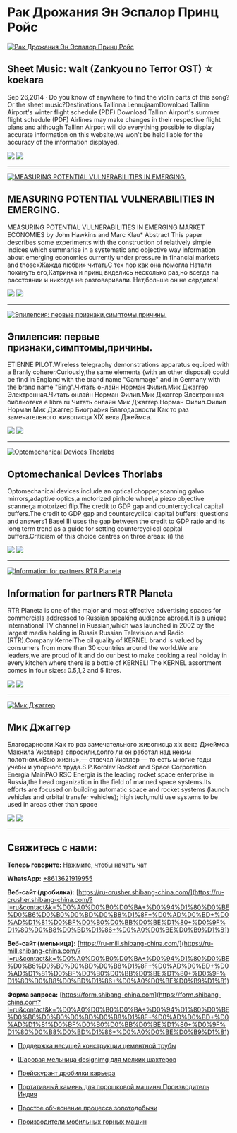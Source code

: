 # Рак Дрожания Эн Эспалор Принц Ройс

<a href="https://swt.shibang-china.com/?l=ru&img&k=%D0%A0%D0%B0%D0%BA+%D0%94%D1%80%D0%BE%D0%B6%D0%B0%D0%BD%D0%B8%D1%8F+%D0%AD%D0%BD+%D0%AD%D1%81%D0%BF%D0%B0%D0%BB%D0%BE%D1%80+%D0%9F%D1%80%D0%B8%D0%BD%D1%86+%D0%A0%D0%BE%D0%B9%D1%81" target="_blank">![Рак Дрожания Эн Эспалор Принц Ройс](http://static.shibang-china.com/all-800x300/1221.jpg)</a>

## Sheet Music: walt (Zankyou no Terror OST) ☆ koekara
Sep 26,2014 · Do you know of anywhere to find the violin parts of this song? Or the sheet music?Destinations Tallinna LennujaamDownload Tallinn Airport's winter flight schedule (PDF) Download Tallinn Airport's summer flight schedule (PDF) Airlines may make changes in their respective flight plans and although Tallinn Airport will do everything possible to display accurate information on this website,we won't be held liable for the accuracy of the information displayed.


<a href="https://whatsapp.shibangsoft.com/WhatsApp.php" target="_blank" title="WhatsApp">![](http://static.shibang-china.com/icon/whatsapp.png)</a> <a href="https://swt.shibang-china.com/?l=ru&icon&k=%D0%A0%D0%B0%D0%BA+%D0%94%D1%80%D0%BE%D0%B6%D0%B0%D0%BD%D0%B8%D1%8F+%D0%AD%D0%BD+%D0%AD%D1%81%D0%BF%D0%B0%D0%BB%D0%BE%D1%80+%D0%9F%D1%80%D0%B8%D0%BD%D1%86+%D0%A0%D0%BE%D0%B9%D1%81" target="_blank">![](http://static.shibang-china.com/icon/chat-ru.png)</a>

---

<a href="https://swt.shibang-china.com/?l=ru&img&k=%D0%A0%D0%B0%D0%BA+%D0%94%D1%80%D0%BE%D0%B6%D0%B0%D0%BD%D0%B8%D1%8F+%D0%AD%D0%BD+%D0%AD%D1%81%D0%BF%D0%B0%D0%BB%D0%BE%D1%80+%D0%9F%D1%80%D0%B8%D0%BD%D1%86+%D0%A0%D0%BE%D0%B9%D1%81" target="_blank">![MEASURING POTENTIAL VULNERABILITIES IN EMERGING.](http://static.shibang-china.com/all-800x300/967.jpg)</a>

## MEASURING POTENTIAL VULNERABILITIES IN EMERGING.
MEASURING POTENTIAL VULNERABILITIES IN EMERGING MARKET ECONOMIES by John Hawkins and Marc Klau* Abstract This paper describes some experiments with the construction of relatively simple indices which summarise in a systematic and objective way information about emerging economies currently under pressure in financial markets and those«Жажда любви» читатьС тех пор как она помогла Натали покинуть его,Катринка и принц виделись несколько раз,но всегда па расстоянии и никогда не разговаривали. Нет,больше он не сердится!


<a href="https://whatsapp.shibangsoft.com/WhatsApp.php" target="_blank" title="WhatsApp">![](http://static.shibang-china.com/icon/whatsapp.png)</a> <a href="https://swt.shibang-china.com/?l=ru&icon&k=%D0%A0%D0%B0%D0%BA+%D0%94%D1%80%D0%BE%D0%B6%D0%B0%D0%BD%D0%B8%D1%8F+%D0%AD%D0%BD+%D0%AD%D1%81%D0%BF%D0%B0%D0%BB%D0%BE%D1%80+%D0%9F%D1%80%D0%B8%D0%BD%D1%86+%D0%A0%D0%BE%D0%B9%D1%81" target="_blank">![](http://static.shibang-china.com/icon/chat-ru.png)</a>

---

<a href="https://swt.shibang-china.com/?l=ru&img&k=%D0%A0%D0%B0%D0%BA+%D0%94%D1%80%D0%BE%D0%B6%D0%B0%D0%BD%D0%B8%D1%8F+%D0%AD%D0%BD+%D0%AD%D1%81%D0%BF%D0%B0%D0%BB%D0%BE%D1%80+%D0%9F%D1%80%D0%B8%D0%BD%D1%86+%D0%A0%D0%BE%D0%B9%D1%81" target="_blank">![Эпилепсия: первые признаки,симптомы,причины.](http://static.shibang-china.com/all-800x300/1062.jpg)</a>

## Эпилепсия: первые признаки,симптомы,причины.
ETIENNE PILOT.Wireless telegraphy demonstrations apparatus equiped with a Branly coherer.Curiously,the same elements (with an other disposal) could be find in England with the brand name "Gammage" and in Germany with the brand name "Bing".Читать онлайн Норман Филип.Мик Джаггер Электронная.Читать онлайн Норман Филип.Мик Джаггер Электронная библиотека e libra.ru Читать онлайн Мик Джаггер.Норман Филип.Филип Норман Мик Джаггер Биография Благодарности Как то раз замечательного живописца XIX века Джеймса.


<a href="https://whatsapp.shibangsoft.com/WhatsApp.php" target="_blank" title="WhatsApp">![](http://static.shibang-china.com/icon/whatsapp.png)</a> <a href="https://swt.shibang-china.com/?l=ru&icon&k=%D0%A0%D0%B0%D0%BA+%D0%94%D1%80%D0%BE%D0%B6%D0%B0%D0%BD%D0%B8%D1%8F+%D0%AD%D0%BD+%D0%AD%D1%81%D0%BF%D0%B0%D0%BB%D0%BE%D1%80+%D0%9F%D1%80%D0%B8%D0%BD%D1%86+%D0%A0%D0%BE%D0%B9%D1%81" target="_blank">![](http://static.shibang-china.com/icon/chat-ru.png)</a>

---

<a href="https://swt.shibang-china.com/?l=ru&img&k=%D0%A0%D0%B0%D0%BA+%D0%94%D1%80%D0%BE%D0%B6%D0%B0%D0%BD%D0%B8%D1%8F+%D0%AD%D0%BD+%D0%AD%D1%81%D0%BF%D0%B0%D0%BB%D0%BE%D1%80+%D0%9F%D1%80%D0%B8%D0%BD%D1%86+%D0%A0%D0%BE%D0%B9%D1%81" target="_blank">![Optomechanical Devices Thorlabs](http://static.shibang-china.com/all-800x300/861.jpg)</a>

## Optomechanical Devices Thorlabs
Optomechanical devices include an optical chopper,scanning galvo mirrors,adaptive optics,a motorized pinhole wheel,a piezo objective scanner,a motorized flip.The credit to GDP gap and countercyclical capital buffers.The credit to GDP gap and countercyclical capital buffers: questions and answers1 Basel III uses the gap between the credit to GDP ratio and its long term trend as a guide for setting countercyclical capital buffers.Criticism of this choice centres on three areas: (i) the


<a href="https://whatsapp.shibangsoft.com/WhatsApp.php" target="_blank" title="WhatsApp">![](http://static.shibang-china.com/icon/whatsapp.png)</a> <a href="https://swt.shibang-china.com/?l=ru&icon&k=%D0%A0%D0%B0%D0%BA+%D0%94%D1%80%D0%BE%D0%B6%D0%B0%D0%BD%D0%B8%D1%8F+%D0%AD%D0%BD+%D0%AD%D1%81%D0%BF%D0%B0%D0%BB%D0%BE%D1%80+%D0%9F%D1%80%D0%B8%D0%BD%D1%86+%D0%A0%D0%BE%D0%B9%D1%81" target="_blank">![](http://static.shibang-china.com/icon/chat-ru.png)</a>

---

<a href="https://swt.shibang-china.com/?l=ru&img&k=%D0%A0%D0%B0%D0%BA+%D0%94%D1%80%D0%BE%D0%B6%D0%B0%D0%BD%D0%B8%D1%8F+%D0%AD%D0%BD+%D0%AD%D1%81%D0%BF%D0%B0%D0%BB%D0%BE%D1%80+%D0%9F%D1%80%D0%B8%D0%BD%D1%86+%D0%A0%D0%BE%D0%B9%D1%81" target="_blank">![Information for partners RTR Planeta](http://static.shibang-china.com/all-800x300/910.jpg)</a>

## Information for partners RTR Planeta
RTR Planeta is one of the major and most effective advertising spaces for commercials addressed to Russian speaking audience abroad.It is a unique international TV channel in Russian,which was launched in 2002 by the largest media holding in Russia Russian Television and Radio (RTR).Company KernelThe oil quality of KERNEL brand is valued by consumers from more than 30 countries around the world.We are leaders,we are proud of it and do our best to make cooking a real holiday in every kitchen where there is a bottle of KERNEL! The KERNEL assortment comes in four sizes: 0.5,1,2 and 5 litres.


<a href="https://whatsapp.shibangsoft.com/WhatsApp.php" target="_blank" title="WhatsApp">![](http://static.shibang-china.com/icon/whatsapp.png)</a> <a href="https://swt.shibang-china.com/?l=ru&icon&k=%D0%A0%D0%B0%D0%BA+%D0%94%D1%80%D0%BE%D0%B6%D0%B0%D0%BD%D0%B8%D1%8F+%D0%AD%D0%BD+%D0%AD%D1%81%D0%BF%D0%B0%D0%BB%D0%BE%D1%80+%D0%9F%D1%80%D0%B8%D0%BD%D1%86+%D0%A0%D0%BE%D0%B9%D1%81" target="_blank">![](http://static.shibang-china.com/icon/chat-ru.png)</a>

---

<a href="https://swt.shibang-china.com/?l=ru&img&k=%D0%A0%D0%B0%D0%BA+%D0%94%D1%80%D0%BE%D0%B6%D0%B0%D0%BD%D0%B8%D1%8F+%D0%AD%D0%BD+%D0%AD%D1%81%D0%BF%D0%B0%D0%BB%D0%BE%D1%80+%D0%9F%D1%80%D0%B8%D0%BD%D1%86+%D0%A0%D0%BE%D0%B9%D1%81" target="_blank">![Мик Джаггер](http://static.shibang-china.com/all-800x300/31.jpg)</a>

## Мик Джаггер
Благодарности.Как то раз замечательного живописца xix века Джеймса Макнила Уистлера спросили,долго ли он работал над неким полотном.«Всю жизнь»,— отвечал Уистлер — то есть многие годы учебы и упорного труда.S.P.Korolev Rocket and Space Corporation Energia MainPAO RSC Energia is the leading rocket space enterprise in Russia,the head organization in the field of manned space systems.Its efforts are focused on building automatic space and rocket systems (launch vehicles and orbital transfer vehicles); high tech,multi use systems to be used in areas other than space


<a href="https://whatsapp.shibangsoft.com/WhatsApp.php" target="_blank" title="WhatsApp">![](http://static.shibang-china.com/icon/whatsapp.png)</a> <a href="https://swt.shibang-china.com/?l=ru&icon&k=%D0%A0%D0%B0%D0%BA+%D0%94%D1%80%D0%BE%D0%B6%D0%B0%D0%BD%D0%B8%D1%8F+%D0%AD%D0%BD+%D0%AD%D1%81%D0%BF%D0%B0%D0%BB%D0%BE%D1%80+%D0%9F%D1%80%D0%B8%D0%BD%D1%86+%D0%A0%D0%BE%D0%B9%D1%81" target="_blank">![](http://static.shibang-china.com/icon/chat-ru.png)</a>

---
## Свяжитесь с нами:

**Теперь говорите:** [Нажмите, чтобы начать чат](https://swt.shibang-china.com?l=ru&contact&k=%D0%A0%D0%B0%D0%BA+%D0%94%D1%80%D0%BE%D0%B6%D0%B0%D0%BD%D0%B8%D1%8F+%D0%AD%D0%BD+%D0%AD%D1%81%D0%BF%D0%B0%D0%BB%D0%BE%D1%80+%D0%9F%D1%80%D0%B8%D0%BD%D1%86+%D0%A0%D0%BE%D0%B9%D1%81)

**WhatsApp:**  [+8613621919955](https://whatsapp.shibangsoft.com/WhatsApp.php)

**Веб-сайт (дробилка):** [https://ru-crusher.shibang-china.com/](https://ru-crusher.shibang-china.com/?l=ru&contact&k=%D0%A0%D0%B0%D0%BA+%D0%94%D1%80%D0%BE%D0%B6%D0%B0%D0%BD%D0%B8%D1%8F+%D0%AD%D0%BD+%D0%AD%D1%81%D0%BF%D0%B0%D0%BB%D0%BE%D1%80+%D0%9F%D1%80%D0%B8%D0%BD%D1%86+%D0%A0%D0%BE%D0%B9%D1%81)

**Веб-сайт (мельница):** [https://ru-mill.shibang-china.com/](https://ru-mill.shibang-china.com/?l=ru&contact&k=%D0%A0%D0%B0%D0%BA+%D0%94%D1%80%D0%BE%D0%B6%D0%B0%D0%BD%D0%B8%D1%8F+%D0%AD%D0%BD+%D0%AD%D1%81%D0%BF%D0%B0%D0%BB%D0%BE%D1%80+%D0%9F%D1%80%D0%B8%D0%BD%D1%86+%D0%A0%D0%BE%D0%B9%D1%81)

**Форма запроса:** [https://form.shibang-china.com](https://form.shibang-china.com?l=ru&contact&k=%D0%A0%D0%B0%D0%BA+%D0%94%D1%80%D0%BE%D0%B6%D0%B0%D0%BD%D0%B8%D1%8F+%D0%AD%D0%BD+%D0%AD%D1%81%D0%BF%D0%B0%D0%BB%D0%BE%D1%80+%D0%9F%D1%80%D0%B8%D0%BD%D1%86+%D0%A0%D0%BE%D0%B9%D1%81)

* [Поддержка несущей конструкции цементной трубы](../30/%D0%9F%D0%BE%D0%B4%D0%B4%D0%B5%D1%80%D0%B6%D0%BA%D0%B0%20%D0%BD%D0%B5%D1%81%D1%83%D1%89%D0%B5%D0%B9%20%D0%BA%D0%BE%D0%BD%D1%81%D1%82%D1%80%D1%83%D0%BA%D1%86%D0%B8%D0%B8%20%D1%86%D0%B5%D0%BC%D0%B5%D0%BD%D1%82%D0%BD%D0%BE%D0%B9%20%D1%82%D1%80%D1%83%D0%B1%D1%8B.md)

* [Шаровая мельница designimg для мелких шахтеров](../30/%D0%A8%D0%B0%D1%80%D0%BE%D0%B2%D0%B0%D1%8F%20%D0%BC%D0%B5%D0%BB%D1%8C%D0%BD%D0%B8%D1%86%D0%B0%20designimg%20%D0%B4%D0%BB%D1%8F%20%D0%BC%D0%B5%D0%BB%D0%BA%D0%B8%D1%85%20%D1%88%D0%B0%D1%85%D1%82%D0%B5%D1%80%D0%BE%D0%B2.md)

* [Прейскурант дробилки карьера](../29/%D0%9F%D1%80%D0%B5%D0%B9%D1%81%D0%BA%D1%83%D1%80%D0%B0%D0%BD%D1%82%20%D0%B4%D1%80%D0%BE%D0%B1%D0%B8%D0%BB%D0%BA%D0%B8%20%D0%BA%D0%B0%D1%80%D1%8C%D0%B5%D1%80%D0%B0.md)

* [Портативный камень для порошковой машины Производитель Индия](../26/%D0%9F%D0%BE%D1%80%D1%82%D0%B0%D1%82%D0%B8%D0%B2%D0%BD%D1%8B%D0%B9%20%D0%BA%D0%B0%D0%BC%D0%B5%D0%BD%D1%8C%20%D0%B4%D0%BB%D1%8F%20%D0%BF%D0%BE%D1%80%D0%BE%D1%88%D0%BA%D0%BE%D0%B2%D0%BE%D0%B9%20%D0%BC%D0%B0%D1%88%D0%B8%D0%BD%D1%8B%20%D0%9F%D1%80%D0%BE%D0%B8%D0%B7%D0%B2%D0%BE%D0%B4%D0%B8%D1%82%D0%B5%D0%BB%D1%8C%20%D0%98%D0%BD%D0%B4%D0%B8%D1%8F.md)

* [Простое объяснение процесса золотодобычи](../29/%D0%9F%D1%80%D0%BE%D1%81%D1%82%D0%BE%D0%B5%20%D0%BE%D0%B1%D1%8A%D1%8F%D1%81%D0%BD%D0%B5%D0%BD%D0%B8%D0%B5%20%D0%BF%D1%80%D0%BE%D1%86%D0%B5%D1%81%D1%81%D0%B0%20%D0%B7%D0%BE%D0%BB%D0%BE%D1%82%D0%BE%D0%B4%D0%BE%D0%B1%D1%8B%D1%87%D0%B8.md)

* [Производители мобильных горных машин](../28/%D0%9F%D1%80%D0%BE%D0%B8%D0%B7%D0%B2%D0%BE%D0%B4%D0%B8%D1%82%D0%B5%D0%BB%D0%B8%20%D0%BC%D0%BE%D0%B1%D0%B8%D0%BB%D1%8C%D0%BD%D1%8B%D1%85%20%D0%B3%D0%BE%D1%80%D0%BD%D1%8B%D1%85%20%D0%BC%D0%B0%D1%88%D0%B8%D0%BD.md)